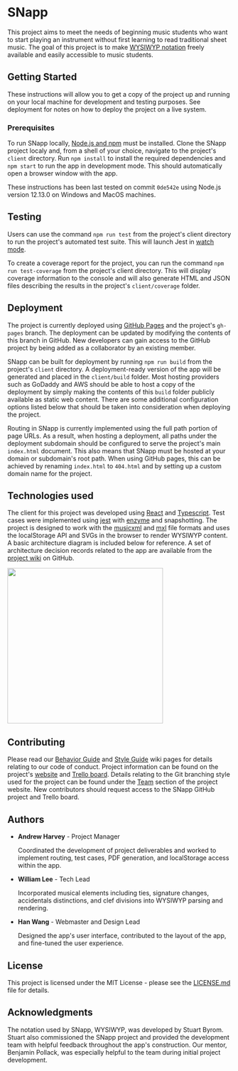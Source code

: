 # SNapp

This project aims to meet the needs of beginning music students who want to start playing an instrument without first learning to read traditional sheet music. The goal of this project is to make [WYSIWYP notation](http://comp523k.web.unc.edu/project/) freely available and easily accessible to music students.

## Getting Started

These instructions will allow you to get a copy of the project up and running on your local machine for development and testing purposes. See deployment for notes on how to deploy the project on a live system.

### Prerequisites

To run SNapp locally, [Node.js and npm](https://nodejs.org/en/download/) must be installed. Clone the SNapp project localy and, from a shell of your choice, navigate to the project's `client` directory. Run `npm install` to install the required dependencies and `npm start` to run the app in development mode. This should automatically open a browser window with the app.

These instructions has been last tested on commit `0de542e` using Node.js version 12.13.0 on Windows and MacOS machines.

## Testing
Users can use the command `npm run test` from the project's client directory to run the project's automated test suite. This will launch Jest in [watch mode](https://create-react-app.dev/docs/running-tests/#command-line-interface).

To create a coverage report for the project, you can run the command `npm run test-coverage` from the project's client directory. This will display coverage information to the console and will also generate HTML and JSON files describing the results in the project's `client/coverage` folder. 

## Deployment
The project is currently deployed using [GitHub Pages](https://pages.github.com/) and the project's `gh-pages` branch. The deployment can be updated by modifying the contents of this branch in GitHub. New developers can gain access to the GitHub project by being added as a collaborator by an existing member.

SNapp can be built for deployment by running `npm run build` from the project's `client` directory. A deployment-ready version of the app will be generated and placed in the `client/build` folder. Most hosting providers such as GoDaddy and AWS should be able to host a copy of the deployment by simply making the contents of this `build` folder publicly available as static web content. There are some additional configuration options listed below that should be taken into consideration when deploying the project.

Routing in SNapp is currently implemented using the full path portion of page URLs. As a result, when hosting a deployment, all paths under the deployment subdomain should be configured to serve the project's main `index.html` document. This also means that SNapp must be hosted at your domain or subdomain's root path. When using GitHub pages, this can be achieved by renaming `index.html` to `404.html` and by setting up a custom domain name for the project.

## Technologies used
The client for this project was developed using [React](https://reactjs.org/) and [Typescript](https://www.typescriptlang.org/). Test cases were implemented using [jest](https://jestjs.io/) with [enzyme](https://airbnb.io/enzyme/) and snapshotting. The project is designed to work with the [musicxml](https://www.musicxml.com/) and [mxl](https://www.musicxml.com/tutorial/compressed-mxl-files/) file formats and uses the localStorage API and SVGs in the browser to render WYSIWYP content. A basic architecture diagram is included below for reference. A set of architecture decision records related to the app are available from the [project wiki](https://github.com/radiotech/SNapp/wiki/Architecture-Decision-Records) on GitHub.

<img src="http://comp523k.web.unc.edu/files/2019/10/Architecture-Diagram.png" width="350"></img>

## Contributing

Please read our [Behavior Guide](https://github.com/radiotech/SNapp/wiki/Behavior-Guide) and [Style Guide](https://github.com/radiotech/SNapp/wiki/Style-Guide) wiki pages for details relating to our code of conduct. Project information can be found on the project's [website](http://comp523k.web.unc.edu/) and [Trello board](https://trello.com/b/bnkZcxZr/snapp-comp-523-group-k). Details relating to the Git branching style used for the project can be found under the [Team](http://comp523k.web.unc.edu/team/) section of the project website. New contributors should request access to the SNapp GitHub project and Trello board.

## Authors

* **Andrew Harvey** - Project Manager

    Coordinated the development of project deliverables and worked to implement routing, test cases, PDF generation, and localStorage access within the app.

* **William Lee** - Tech Lead

    Incorporated musical elements including ties, signature changes, accidentals distinctions, and clef divisions into WYSIWYP parsing and rendering.

* **Han Wang** - Webmaster and Design Lead

    Designed the app's user interface, contributed to the layout of the app, and fine-tuned the user experience.

## License

This project is licensed under the MIT License - please see the [LICENSE.md](LICENSE.md) file for details.

## Acknowledgments

The notation used by SNapp, WYSIWYP, was developed by Stuart Byrom. Stuart also commissioned the SNapp project and provided the development team with helpful feedback throughout the app's construction. Our mentor, Benjamin Pollack, was especially helpful to the team during initial project development. 

